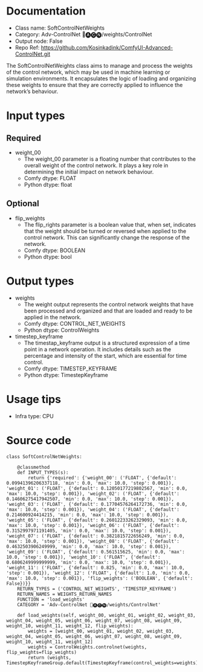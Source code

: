 # Documentation
- Class name: SoftControlNetWeights
- Category: Adv-ControlNet 🛂🅐🅒🅝/weights/ControlNet
- Output node: False
- Repo Ref: https://github.com/Kosinkadink/ComfyUI-Advanced-ControlNet.git

The SoftControlNetWeights class aims to manage and process the weights of the control network, which may be used in machine learning or simulation environments. It encapsulates the logic of loading and organizing these weights to ensure that they are correctly applied to influence the network’s behaviour.

# Input types
## Required
- weight_00
    - The weight_00 parameter is a floating number that contributes to the overall weight of the control network. It plays a key role in determining the initial impact on network behaviour.
    - Comfy dtype: FLOAT
    - Python dtype: float
## Optional
- flip_weights
    - The flip_rights parameter is a boolean value that, when set, indicates that the weight should be turned or reversed when applied to the control network. This can significantly change the response of the network.
    - Comfy dtype: BOOLEAN
    - Python dtype: bool

# Output types
- weights
    - The weight output represents the control network weights that have been processed and organized and that are loaded and ready to be applied in the network.
    - Comfy dtype: CONTROL_NET_WEIGHTS
    - Python dtype: ControlWeights
- timestep_keyframe
    - The timestap_keyframe output is a structured expression of a time point in a network operation. It includes details such as the percentage and intensity of the start, which are essential for time control.
    - Comfy dtype: TIMESTEP_KEYFRAME
    - Python dtype: TimestepKeyframe

# Usage tips
- Infra type: CPU

# Source code
```
class SoftControlNetWeights:

    @classmethod
    def INPUT_TYPES(s):
        return {'required': {'weight_00': ('FLOAT', {'default': 0.09941396206337118, 'min': 0.0, 'max': 10.0, 'step': 0.001}), 'weight_01': ('FLOAT', {'default': 0.12050177219802567, 'min': 0.0, 'max': 10.0, 'step': 0.001}), 'weight_02': ('FLOAT', {'default': 0.14606275417942507, 'min': 0.0, 'max': 10.0, 'step': 0.001}), 'weight_03': ('FLOAT', {'default': 0.17704576264172736, 'min': 0.0, 'max': 10.0, 'step': 0.001}), 'weight_04': ('FLOAT', {'default': 0.214600924414215, 'min': 0.0, 'max': 10.0, 'step': 0.001}), 'weight_05': ('FLOAT', {'default': 0.26012233262329093, 'min': 0.0, 'max': 10.0, 'step': 0.001}), 'weight_06': ('FLOAT', {'default': 0.3152997971191405, 'min': 0.0, 'max': 10.0, 'step': 0.001}), 'weight_07': ('FLOAT', {'default': 0.3821815722656249, 'min': 0.0, 'max': 10.0, 'step': 0.001}), 'weight_08': ('FLOAT', {'default': 0.4632503906249999, 'min': 0.0, 'max': 10.0, 'step': 0.001}), 'weight_09': ('FLOAT', {'default': 0.561515625, 'min': 0.0, 'max': 10.0, 'step': 0.001}), 'weight_10': ('FLOAT', {'default': 0.6806249999999999, 'min': 0.0, 'max': 10.0, 'step': 0.001}), 'weight_11': ('FLOAT', {'default': 0.825, 'min': 0.0, 'max': 10.0, 'step': 0.001}), 'weight_12': ('FLOAT', {'default': 1.0, 'min': 0.0, 'max': 10.0, 'step': 0.001}), 'flip_weights': ('BOOLEAN', {'default': False})}}
    RETURN_TYPES = ('CONTROL_NET_WEIGHTS', 'TIMESTEP_KEYFRAME')
    RETURN_NAMES = WEIGHTS_RETURN_NAMES
    FUNCTION = 'load_weights'
    CATEGORY = 'Adv-ControlNet 🛂🅐🅒🅝/weights/ControlNet'

    def load_weights(self, weight_00, weight_01, weight_02, weight_03, weight_04, weight_05, weight_06, weight_07, weight_08, weight_09, weight_10, weight_11, weight_12, flip_weights):
        weights = [weight_00, weight_01, weight_02, weight_03, weight_04, weight_05, weight_06, weight_07, weight_08, weight_09, weight_10, weight_11, weight_12]
        weights = ControlWeights.controlnet(weights, flip_weights=flip_weights)
        return (weights, TimestepKeyframeGroup.default(TimestepKeyframe(control_weights=weights)))
```